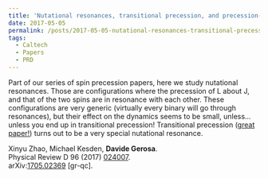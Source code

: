 ```yaml
---
title: 'Nutational resonances, transitional precession, and precession-averaged evolution in binary black-hole systems'
date: 2017-05-05
permalink: /posts/2017-05-05-nutational-resonances-transitional-precession-and-precession-averaged-evolution-in-binary-black-hole-systems
tags:
  - Caltech
  - Papers
  - PRD
---
```


Part of our series of spin precession papers, here we study nutational resonances. Those are configurations where the precession of L about J, and that of the two spins are in resonance with each other. These configurations are very generic (virtually every binary will go through resonances), but their effect on the dynamics seems to be small, unless… unless you end up in transitional precession! Transitional precession ([great paper!](<https://journals.aps.org/prd/abstract/10.1103/PhysRevD.49.6274>)) turns out to be a very special nutational resonance.

Xinyu Zhao, Michael Kesden, **Davide Gerosa**.  
Physical Review D 96 (2017) [024007](<https://journals.aps.org/prd/abstract/10.1103/PhysRevD.96.024007>).  
arXiv:[1705.02369](<http://arxiv.org/abs/arXiv:1705.02369>) [gr-qc].


